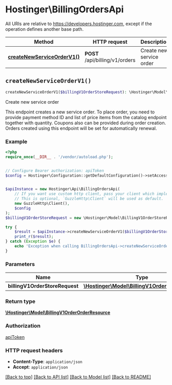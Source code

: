 # Hostinger\BillingOrdersApi

All URIs are relative to https://developers.hostinger.com, except if the operation defines another base path.

| Method | HTTP request | Description |
| ------------- | ------------- | ------------- |
| [**createNewServiceOrderV1()**](BillingOrdersApi.md#createNewServiceOrderV1) | **POST** /api/billing/v1/orders | Create new service order |


## `createNewServiceOrderV1()`

```php
createNewServiceOrderV1($billingV1OrderStoreRequest): \Hostinger\Model\BillingV1OrderOrderResource
```

Create new service order

This endpoint creates a new service order.   To place order, you need to provide payment method ID and list of price items from the catalog endpoint together with quantity. Coupons also can be provided during order creation.  Orders created using this endpoint will be set for automatically renewal.

### Example

```php
<?php
require_once(__DIR__ . '/vendor/autoload.php');


// Configure Bearer authorization: apiToken
$config = Hostinger\Configuration::getDefaultConfiguration()->setAccessToken('YOUR_ACCESS_TOKEN');


$apiInstance = new Hostinger\Api\BillingOrdersApi(
    // If you want use custom http client, pass your client which implements `GuzzleHttp\ClientInterface`.
    // This is optional, `GuzzleHttp\Client` will be used as default.
    new GuzzleHttp\Client(),
    $config
);
$billingV1OrderStoreRequest = new \Hostinger\Model\BillingV1OrderStoreRequest(); // \Hostinger\Model\BillingV1OrderStoreRequest

try {
    $result = $apiInstance->createNewServiceOrderV1($billingV1OrderStoreRequest);
    print_r($result);
} catch (Exception $e) {
    echo 'Exception when calling BillingOrdersApi->createNewServiceOrderV1: ', $e->getMessage(), PHP_EOL;
}
```

### Parameters

| Name | Type | Description  | Notes |
| ------------- | ------------- | ------------- | ------------- |
| **billingV1OrderStoreRequest** | [**\Hostinger\Model\BillingV1OrderStoreRequest**](../Model/BillingV1OrderStoreRequest.md)|  | |

### Return type

[**\Hostinger\Model\BillingV1OrderOrderResource**](../Model/BillingV1OrderOrderResource.md)

### Authorization

[apiToken](../../README.md#apiToken)

### HTTP request headers

- **Content-Type**: `application/json`
- **Accept**: `application/json`

[[Back to top]](#) [[Back to API list]](../../README.md#endpoints)
[[Back to Model list]](../../README.md#models)
[[Back to README]](../../README.md)

